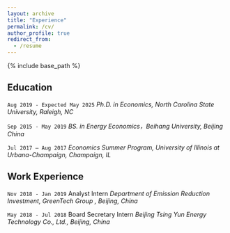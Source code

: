 ```yaml
---
layout: archive
title: "Experience"
permalink: /cv/
author_profile: true
redirect_from:
  - /resume
---
```


{% include base_path %}

## Education

`Aug 2019 - Expected May 2025`
*Ph.D. in Economics, North Carolina State University, Raleigh, NC*

`Sep 2015 - May 2019`
*BS. in Energy Economics，Beihang University, Beijing China*

`Jul 2017 – Aug 2017`
*Economics Summer Program, University of Illinois at Urbana-Champaign,		Champaign, IL* 




## Work Experience

`Nov 2018 - Jan 2019` Analyst Intern *Department of Emission Reduction Investment, GreenTech Group , Beijing, China*

`May 2018 - Jul 2018` Board Secretary Intern *Beijing Tsing Yun Energy Technology Co., Ltd., Beijing, China*




<!-- ### Footer

Last updated: June 2022 -->


